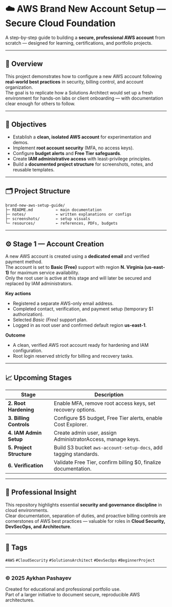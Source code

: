# ☁️ AWS Brand New Account Setup — Secure Cloud Foundation  
A step-by-step guide to building a **secure, professional AWS account** from scratch — designed for learning, certifications, and portfolio projects.

---

## 🧭 Overview
This project demonstrates how to configure a new AWS account following **real-world best practices** in security, billing control, and account organization.  
The goal is to replicate how a Solutions Architect would set up a fresh environment for hands-on labs or client onboarding — with documentation clear enough for others to follow.

---

## 🧰 Objectives
- Establish a **clean, isolated AWS account** for experimentation and demos.  
- Implement **root account security** (MFA, no access keys).  
- Configure **budget alerts** and **Free Tier safeguards**.  
- Create **IAM administrative access** with least-privilege principles.  
- Build a **documented project structure** for screenshots, notes, and reusable templates.

---

## 🗂️ Project Structure
```
brand-new-aws-setup-guide/
├─ README.md          ← main documentation
├─ notes/             ← written explanations or configs
├─ screenshots/       ← setup visuals
└─ resources/         ← references, PDFs, budgets
```
---

## ⚙️ Stage 1 — Account Creation
A new AWS account is created using a **dedicated email** and verified payment method.  
The account is set to **Basic (Free)** support with region **N. Virginia (us-east-1)** for maximum service availability.  
Only the root user is active at this stage and will later be secured and replaced by IAM administrators.

**Key actions**
- Registered a separate AWS-only email address.  
- Completed contact, verification, and payment setup (temporary $1 authorization).  
- Selected *Basic (Free)* support plan.  
- Logged in as root user and confirmed default region **us-east-1**.

**Outcome**
- A clean, verified AWS root account ready for hardening and IAM configuration.  
- Root login reserved strictly for billing and recovery tasks.

---

## 📈 Upcoming Stages
| Stage | Description |
|-------|--------------|
| **2. Root Hardening** | Enable MFA, remove root access keys, set recovery options. |
| **3. Billing Controls** | Configure $5 budget, Free Tier alerts, enable Cost Explorer. |
| **4. IAM Admin Setup** | Create admin user, assign AdministratorAccess, manage keys. |
| **5. Project Structure** | Build S3 bucket `aws-account-setup-docs`, add tagging standards. |
| **6. Verification** | Validate Free Tier, confirm billing $0, finalize documentation. |

---

## 🧠 Professional Insight
This repository highlights essential **security and governance discipline** in cloud environments.  
Clear documentation, separation of duties, and proactive billing controls are cornerstones of AWS best practices — valuable for roles in **Cloud Security, DevSecOps, and Architecture**.

---

## 🔖 Tags
`#AWS` `#CloudSecurity` `#SolutionsArchitect` `#DevSecOps` `#BeginnerProject`

---

### © 2025 Aykhan Pashayev  
Created for educational and professional portfolio use.  
Part of a larger initiative to document secure, reproducible AWS architectures.
